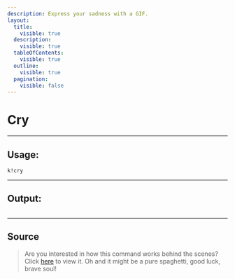 ```yaml
---
description: Express your sadness with a GIF.
layout:
  title:
    visible: true
  description:
    visible: true
  tableOfContents:
    visible: true
  outline:
    visible: true
  pagination:
    visible: false
---
```


# Cry

***

## Usage:

```
k!cry
```

***

## Output:

<div align="left"><figure><img src="/Outputs/Cry.png" alt=""><figcaption></figcaption></figure></div>



***

## Source

> Are you interested in how this command works behind the scenes? Click [here](https://github.com/Kiko-Labs/Kiko-San/blob/stable/src/Prefix%20Commands/Roleplay/cry.js) to view it. Oh and it might be a pure spaghetti, good luck, brave soul!
